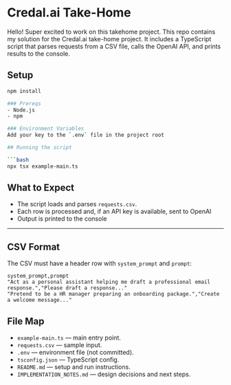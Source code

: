 # Credal.ai Take-Home

Hello! Super excited to work on this takehome project. This repo contains my solution for the Credal.ai take-home project. It includes a TypeScript script that parses requests from a CSV file, calls the OpenAI API, and prints results to the console.

## Setup
```bash
npm install

### Prereqs
- Node.js
- npm

### Environment Variables
Add your key to the `.env` file in the project root

## Running the script

```bash
npx tsx example-main.ts
```

## What to Expect
- The script loads and parses `requests.csv`.
- Each row is processed and, if an API key is available, sent to OpenAI
- Output is printed to the console

---

## CSV Format
The CSV must have a header row with `system_prompt` and `prompt`:

```csv
system_prompt,prompt
"Act as a personal assistant helping me draft a professional email response.","Please draft a response..."
"Pretend to be a HR manager preparing an onboarding package.","Create a welcome message..."
```

## File Map
- `example-main.ts` — main entry point.  
- `requests.csv` — sample input.  
- `.env` — environment file (not committed).  
- `tsconfig.json` — TypeScript config.  
- `README.md` — setup and run instructions.  
- `IMPLEMENTATION_NOTES.md` — design decisions and next steps.